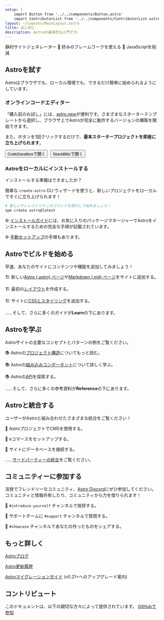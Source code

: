 ```yaml
---
setup: |
    import Button from '../../components/Button.astro'
    import ContributorList from '../../components/ContributorList.astro'
layout: ~/layouts/MainLayout.astro
title: はじめに
description: Astroの基本的な入門です。
---
```

静的サイトジェネレーター  🚀  好みのフレームワークを使える  🚀  JavaScriptを削減

## Astroを試す

Astroはブラウザでも、ローカル環境でも、できるだけ簡単に始められるようにしています。

### オンラインコードエディター


「購入前のお試し」には、[astro.new](https://astro.new)が便利です。さまざまなスターターテンプレートから選択し、ブラウザ上でAstroが完全に動作するバージョンの構築を開始できます。

また、ボタンを1回クリックするだけで、**基本スタータープロジェクトを即座に立ち上げられます**。

<div style="display: flex; flex-wrap: wrap; gap: 0.5rem;">
    <Button href="https://astro.new/starter?on=codesandbox">CodeSandboxで開く</Button>
    <Button href="https://astro.new/starter?on=stackblitz">StackBlitzで開く</Button>
</div>

### Astroをローカルにインストールする

インストールする準備はできましたか？

簡単な `create-astro` CLI ウィザードを使うと、新しいプロジェクトをローカルですぐに立ち上げられます！

```bash
# 新しいディレクトリでこのコマンドを実行して始めましょう！
npm create astro@latest
```

⚙️ [インストールガイド](/en/install/auto)には、お気に入りのパッケージマネージャーでAstroをインストールするための完全な手順が記載されています。

⚙️ [手動セットアップ](/en/install/manual/)の手順もあります。


## Astroでビルドを始める

早速、あなたのサイトにコンテンツや機能を追加してみましょう！

🏗️ 新しい[Astro (.astro) ページ](/en/core-concepts/astro-pages)や[Markdown (.md) ページ](/en/guides/markdown-content)をサイトに追加する。

🏗️ 最初の[レイアウト](/en/core-concepts/layouts)を作成する。

🏗️ サイトに[CSSとスタイリング](/en/guides/styling)を追加する。

……そして、さらに多くのガイドが**Learn**の下にあります。



## Astroを学ぶ

Astroサイトの主要なコンセプトとパターンの例をご覧ください。

📚 Astroの[プロジェクト構造](/ja/core-concepts/project-structure)についてもっと読む。

📚 Astroの[組み込みコンポーネント](/en/reference/api-reference/#built-in-components)について詳しく学ぶ。

📚 Astroの[API](/en/reference/api-reference)を探索する。

……そして、さらに多くの参考資料が**Reference**の下にあります。

## Astroと統合する

ユーザーがAstroと組み合わせたさまざまな統合をご覧ください！

🧰 AstroプロジェクトでCMSを使用する。

🧰 eコマースをセットアップする。

🧰 サイトにデータベースを接続する。

……[サードパーティーの統合](/en/integrations/integrations)をご覧ください。



## コミュニティーに参加する

活発でフレンドリーなコミュニティ、[Astro Discord](https://astro.build/chat)にぜひ参加してください。コミュニティと情報共有したり、コミュニティから力を借りられます！

💬 `#introduce-yourself` チャンネルで挨拶する。

💬 サポートチームに `#support` チャンネルで質問する。

💬 `#showcase` チャンネルであなたの作ったものをシェアする。


## もっと詳しく

[Astroブログ](https://astro.build/blog/)

[Astro更新履歴](https://github.com/withastro/astro/blob/main/packages/astro/CHANGELOG.md)

[Astroマイグレーションガイド](/en/migrate) (v0.21+へのアップグレード案内)


## コントリビュート

このドキュメントは、以下の親切な方々によって提供されています。 [GitHubで参加](https://github.com/withastro/docs)

<ContributorList githubRepo="withastro/docs" />
